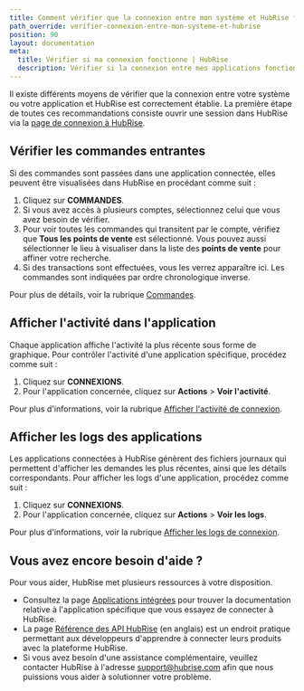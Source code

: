 ```yaml
---
title: Comment vérifier que la connexion entre mon système et HubRise fonctionne correctement ?
path_override: verifier-connexion-entre-mon-systeme-et-hubrise
position: 90
layout: documentation
meta:
  title: Vérifier si ma connexion fonctionne | HubRise
  description: Vérifier si la connexion entre mes applications fonctionne. Pour ce faire, vérifier les commandes et l'activité de l'application sur le back-office HubRise.
---
```


Il existe différents moyens de vérifier que la connexion entre votre système ou votre application et HubRise est correctement établie. La première étape de toutes ces recommandations consiste ouvrir une session dans HubRise via la [page de connexion à HubRise](https://manager.hubrise.com/login?locale=fr-FR).

## Vérifier les commandes entrantes

Si des commandes sont passées dans une application connectée, elles peuvent être visualisées dans HubRise en procédant comme suit :

1. Cliquez sur **COMMANDES**.
1. Si vous avez accès à plusieurs comptes, sélectionnez celui que vous avez besoin de vérifier.
1. Pour voir toutes les commandes qui transitent par le compte, vérifiez que **Tous les points de vente** est sélectionné. Vous pouvez aussi sélectionner le lieu à visualiser dans la liste des **points de vente** pour affiner votre recherche.
1. Si des transactions sont effectuées, vous les verrez apparaître ici. Les commandes sont indiquées par ordre chronologique inverse.

Pour plus de détails, voir la rubrique [Commandes](/docs/donnees#orders).

## Afficher l'activité dans l'application

Chaque application affiche l'activité la plus récente sous forme de graphique. Pour contrôler l'activité d'une application spécifique, procédez comme suit :

1. Cliquez sur **CONNEXIONS**.
1. Pour l'application concernée, cliquez sur **Actions** > **Voir l'activité**.

Pour plus d'informations, voir la rubrique [Afficher l'activité de connexion](/docs/connexions#connection-activity).

## Afficher les logs des applications

Les applications connectées à HubRise génèrent des fichiers journaux qui permettent d'afficher les demandes les plus récentes, ainsi que les détails correspondants. Pour afficher les logs d'une application, procédez comme suit :

1. Cliquez sur **CONNEXIONS**.
1. Pour l'application concernée, cliquez sur **Actions** > **Voir les logs**.

Pour plus d'informations, voir la rubrique [Afficher les logs de connexion](/docs/connexions#connection-logs).

## Vous avez encore besoin d'aide ?

Pour vous aider, HubRise met plusieurs ressources à votre disposition.

- Consultez la page [Applications intégrées](/apps/) pour trouver la documentation relative à l'application spécifique que vous essayez de connecter à HubRise.
- La page [Référence des API HubRise](/developers/api/general-concepts) (en anglais) est un endroit pratique permettant aux développeurs d'apprendre à connecter leurs produits avec la plateforme HubRise.
- Si vous avez besoin d'une assistance complémentaire, veuillez contacter HubRise à l'adresse support@hubrise.com afin que nous puissions vous aider à solutionner votre problème.
